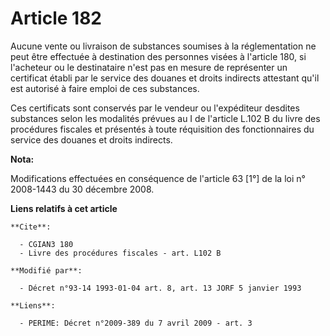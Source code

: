 # Article 182

Aucune vente ou livraison de substances soumises à la réglementation ne peut être effectuée à destination des personnes
visées à l'article 180, si l'acheteur ou le destinataire n'est pas en mesure de représenter un certificat établi par le
service des douanes et droits indirects attestant qu'il est autorisé à faire emploi de ces substances.

Ces certificats sont conservés par le vendeur ou l'expéditeur desdites substances selon les modalités prévues au I de
l'article L.102 B du livre des procédures fiscales et présentés à toute réquisition des fonctionnaires du service des douanes
et droits indirects.

**Nota:**

Modifications effectuées en conséquence de l'article 63 [1°] de la loi n° 2008-1443 du 30 décembre 2008.

**Liens relatifs à cet article**

	**Cite**:

	  - CGIAN3 180
	  - Livre des procédures fiscales - art. L102 B

	**Modifié par**:

	  - Décret n°93-14 1993-01-04 art. 8, art. 13 JORF 5 janvier 1993

	**Liens**:

	  - PERIME: Décret n°2009-389 du 7 avril 2009 - art. 3
